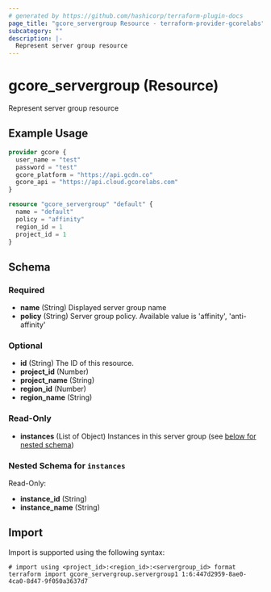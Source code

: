 ```yaml
---
# generated by https://github.com/hashicorp/terraform-plugin-docs
page_title: "gcore_servergroup Resource - terraform-provider-gcorelabs"
subcategory: ""
description: |-
  Represent server group resource
---
```


# gcore_servergroup (Resource)

Represent server group resource

## Example Usage

```terraform
provider gcore {
  user_name = "test"
  password = "test"
  gcore_platform = "https://api.gcdn.co"
  gcore_api = "https://api.cloud.gcorelabs.com"
}

resource "gcore_servergroup" "default" {
  name = "default"
  policy = "affinity"
  region_id = 1
  project_id = 1
}
```

<!-- schema generated by tfplugindocs -->
## Schema

### Required

- **name** (String) Displayed server group name
- **policy** (String) Server group policy. Available value is 'affinity', 'anti-affinity'

### Optional

- **id** (String) The ID of this resource.
- **project_id** (Number)
- **project_name** (String)
- **region_id** (Number)
- **region_name** (String)

### Read-Only

- **instances** (List of Object) Instances in this server group (see [below for nested schema](#nestedatt--instances))

<a id="nestedatt--instances"></a>
### Nested Schema for `instances`

Read-Only:

- **instance_id** (String)
- **instance_name** (String)

## Import

Import is supported using the following syntax:

```shell
# import using <project_id>:<region_id>:<servergroup_id> format
terraform import gcore_servergroup.servergroup1 1:6:447d2959-8ae0-4ca0-8d47-9f050a3637d7
```
